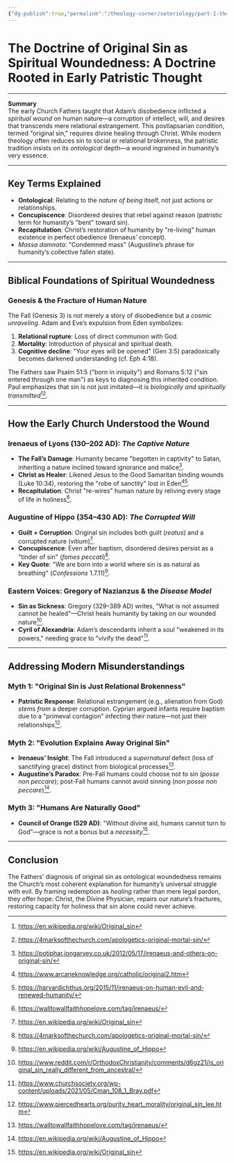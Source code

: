 ```yaml
---
{"dg-publish":true,"permalink":"/theology-corner/soteriology/part-1-the-doctrine-of-original-sin-as-spiritual-woundedness/"}
---
```


# The Doctrine of Original Sin as Spiritual Woundedness: A Doctrine Rooted in Early Patristic Thought

---

**Summary**  
The early Church Fathers taught that Adam’s disobedience inflicted a *spiritual wound* on human nature—a corruption of intellect, will, and desires that transcends mere relational estrangement. This postlapsarian condition, termed "original sin," requires divine healing through Christ. While modern theology often reduces sin to social or relational brokenness, the patristic tradition insists on its *ontological* depth—a wound ingrained in humanity’s very essence.

---

## Key Terms Explained  
- **Ontological**: Relating to the *nature of being* itself, not just actions or relationships.  
- **Concupiscence**: Disordered desires that rebel against reason (patristic term for humanity’s "bent" toward sin).  
- **Recapitulation**: Christ’s restoration of humanity by "re-living" human existence in perfect obedience (Irenaeus’ concept).  
- *Massa damnata*: "Condemned mass" (Augustine’s phrase for humanity’s collective fallen state).  

---

## Biblical Foundations of Spiritual Woundedness  

### Genesis & the Fracture of Human Nature  
The Fall (Genesis 3) is not merely a story of disobedience but a *cosmic unraveling*. Adam and Eve’s expulsion from Eden symbolizes:  
1. **Relational rupture**: Loss of direct communion with God.  
2. **Mortality**: Introduction of physical and spiritual death.  
3. **Cognitive decline**: "Your eyes will be opened" (Gen 3:5) paradoxically becomes darkened understanding (cf. Eph 4:18).  

The Fathers saw Psalm 51:5 ("born in iniquity") and Romans 5:12 ("sin entered through one man") as keys to diagnosing this inherited condition. Paul emphasizes that sin is not just imitated—it is *biologically and spiritually transmitted*[^2][^12].

---

## How the Early Church Understood the Wound  

### Irenaeus of Lyons (130–202 AD): *The Captive Nature*  
- **The Fall’s Damage**: Humanity became "begotten in captivity" to Satan, inheriting a nature inclined toward ignorance and malice[^10].  
- **Christ as Healer**: Likened Jesus to the Good Samaritan binding wounds (Luke 10:34), restoring the "robe of sanctity" lost in Eden[^8][^11].  
- **Recapitulation**: Christ "re-wires" human nature by reliving every stage of life in holiness[^5].  

### Augustine of Hippo (354–430 AD): *The Corrupted Will*  
- **Guilt + Corruption**: Original sin includes both guilt (*reatus*) and a corrupted nature (*vitium*)[^2].  
- **Concupiscence**: Even after baptism, disordered desires persist as a "tinder of sin" (*fomes peccati*)[^12].  
- **Key Quote**: "We are born into a world where sin is as natural as breathing" (*Confessions* 1.7.11)[^7].  

### Eastern Voices: Gregory of Nazianzus & the *Disease Model*  
- **Sin as Sickness**: Gregory (329–389 AD) writes, "What is not assumed cannot be healed"—Christ heals humanity by taking on our wounded nature[^16].  
- **Cyril of Alexandria**: Adam’s descendants inherit a soul "weakened in its powers," needing grace to "vivify the dead"[^15].  

---

## Addressing Modern Misunderstandings  

### Myth 1: "Original Sin is Just Relational Brokenness"  
- **Patristic Response**: Relational estrangement (e.g., alienation from God) *stems from* a deeper corruption. Cyprian argued infants require baptism due to a "primeval contagion" infecting their nature—not just their relationships[^3].  

### Myth 2: "Evolution Explains Away Original Sin"  
- **Irenaeus’ Insight**: The Fall introduced a *supernatural* defect (loss of sanctifying grace) distinct from biological processes[^5].  
- **Augustine’s Paradox**: Pre-Fall humans could choose not to sin (*posse non peccare*); post-Fall humans cannot avoid sinning (*non posse non peccare*)[^7].  

### Myth 3: "Humans Are Naturally Good"  
- **Council of Orange (529 AD)**: "Without divine aid, humans cannot turn to God"—grace is not a bonus but a *necessity*[^2].  

---
## Conclusion  

The Fathers’ diagnosis of original sin as ontological woundedness remains the Church’s most coherent explanation for humanity’s universal struggle with evil. By framing redemption as *healing* rather than mere legal pardon, they offer hope: Christ, the Divine Physician, repairs our nature’s fractures, restoring capacity for holiness that sin alone could never achieve.  


[^1]: https://www.thecatholictelegraph.com/the-wounds-of-sin/87421

[^2]: https://en.wikipedia.org/wiki/Original_sin

[^3]: https://www.piercedhearts.org/purity_heart_morality/original_sin_lee.htm

[^4]: https://the-hermeneutic-of-continuity.blogspot.com/2020/08/the-good-samaritan-ancient-tradition-of.html

[^5]: https://walltowallfaithhopelove.com/tag/irenaeus/

[^6]: https://theos.org/forum/viewtopic.php?t=147

[^7]: https://en.wikipedia.org/wiki/Augustine_of_Hippo

[^8]: https://www.arcaneknowledge.org/catholic/original2.htm

[^9]: http://www.newhumanityinstitute.org/pdfs/article-irenaeus-on-image-\&-likeness-\&-in-the-likeness-of-sinful-flesh.pdf

[^10]: https://potiphar.jongarvey.co.uk/2012/05/17/irenaeus-and-others-on-original-sin/

[^11]: https://harvardichthus.org/2015/11/irenaeus-on-human-evil-and-renewed-humanity/

[^12]: https://4marksofthechurch.com/apologetics-original-mortal-sin/

[^13]: https://www.catholic.com/tract/what-the-early-church-believed-original-sin

[^14]: https://www.earlychristianwritings.com/text/1clement-roberts.html

[^15]: https://www.churchsociety.org/wp-content/uploads/2021/05/Cman_108_1_Bray.pdf

[^16]: https://www.reddit.com/r/OrthodoxChristianity/comments/d6gz21/is_original_sin_really_different_from_ancestral/

[^17]: https://www.stmaryorthodoxchurch.org/orthodoxy/articles/ancestral_versus_original_sin

[^18]: https://discourse.biologos.org/t/whats-original-in-original-sin/40881

[^19]: https://www.wordonfire.org/articles/suffering-together-recognizing-our-common-woundedness/

[^20]: https://panharmonicsanctuary.org/theology-the-doctrinal-mysteries/original-sin-a-deeper-look.html

[^21]: https://www.catholicfidelity.com/apologetics-topics/original-sin/original-sin-explained-and-defended-by-phil-porvaznik/

[^22]: https://www.catholicfidelity.com/the-church-fathers-and-original-sin-by-joe-gallegos/

[^23]: https://www.youtube.com/watch?v=kWGIk8ohWUc

[^24]: https://www.facebook.com/permalink.php/?story_fbid=670247441138435\&id=100044595542112

[^25]: https://letterstocreationists.wordpress.com/2020/08/26/the-atonement-wars-what-the-church-fathers-actually-wrote/

[^26]: https://www.gospel.org.nz/index.php/articles/articles-by-rodney/168-a-wounded-spirit

[^27]: https://fathersofmercy.com/mercy-minute-mercy-sin-acknowledging-sin-acknowledge-sin-fr-wade-menezes-fathers-of-mercy-year-of-mercy-jubilee-year-of-mercy/

[^28]: https://thesacredfaith.co.uk/home/perma/1560767520/article/spiritual-disciplines-of-the-early-church.html

[^29]: https://www.catholic.com/encyclopedia/original-sin

[^30]: https://www.afterlife.co.nz/articles/history-of-hell/

[^31]: https://magazine.byu.edu/article/the-good-samaritan-and-eternal-life/

[^32]: https://www.historyskills.com/classroom/ancient-history/anc-rise-of-the-church-reading/

[^33]: https://www.churchofjesuschrist.org/study/ensign/2007/02/the-good-samaritan-forgotten-symbols?lang=eng

[^34]: http://www.jarom.net/Original-sin\&GkDads.php

[^35]: https://christianity.stackexchange.com/questions/26217/are-there-any-writings-from-the-church-fathers-teaching-original-sin-before-augu

[^36]: https://www.newadvent.org/fathers/0613.htm

[^37]: https://www.newadvent.org/fathers/0126.htm

[^38]: https://conciliarpost.com/theology-spirituality/the-atonement-of-irenaeus/

[^39]: https://onthekingserrand.wordpress.com/2018/07/12/jesus-shared-in-our-fallen-human-nature-that-we-might-share-in-his-healed-human-nature/

[^40]: https://drmsh.com/the-origin-of-sin-in-irenaeus-and-jewish-pseudepigrapha-enoch-jubilees-etc/

[^41]: https://kenstothard.com/nature-and-original-sin/

[^42]: https://www.newadvent.org/fathers/0103420.htm

[^43]: https://extravagantcreation.wordpress.com/2011/03/07/irenaeus-on-the-fall/

[^44]: https://earlychurchtexts.com/public/image_and_likeness.htm

[^45]: https://www.ewtn.com/catholicism/library/original-sin-10353

[^46]: https://www.joeledmundanderson.com/irenaeus-of-lyon-adam-christ-and-the-christian-life-part-5/

[^47]: https://discourse.biologos.org/t/why-do-evangelical-baptists-believe-in-original-sin/26458

[^48]: https://www.joeledmundanderson.com/irenaeus-of-lyon-heretics-ken-ham-and-the-proper-understanding-of-adam-and-eve-part-2/